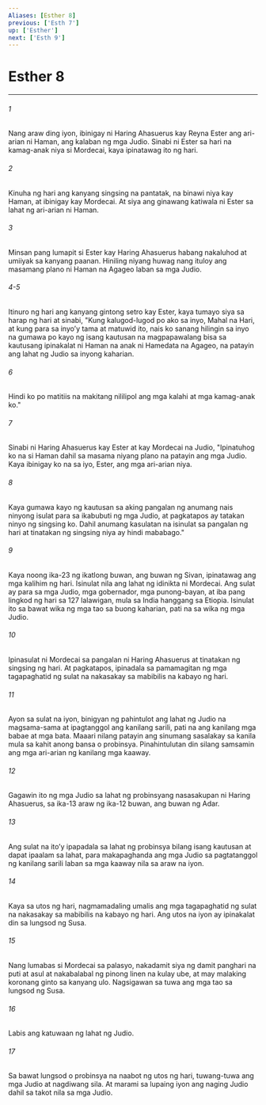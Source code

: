```yaml
---
Aliases: [Esther 8]
previous: ['Esth 7']
up: ['Esther']
next: ['Esth 9']
---
```

# Esther 8

***

###### 1
Nang araw ding iyon, ibinigay ni Haring Ahasuerus kay Reyna Ester ang ari-arian ni Haman, ang kalaban ng mga Judio. Sinabi ni Ester sa hari na kamag-anak niya si Mordecai, kaya ipinatawag ito ng hari. 

###### 2
Kinuha ng hari ang kanyang singsing na pantatak, na binawi niya kay Haman, at ibinigay kay Mordecai. At siya ang ginawang katiwala ni Ester sa lahat ng ari-arian ni Haman. 

###### 3
Minsan pang lumapit si Ester kay Haring Ahasuerus habang nakaluhod at umiiyak sa kanyang paanan. Hiniling niyang huwag nang ituloy ang masamang plano ni Haman na Agageo laban sa mga Judio.

###### 4-5
Itinuro ng hari ang kanyang gintong setro kay Ester, kaya tumayo siya sa harap ng hari at sinabi, "Kung kalugod-lugod po ako sa inyo, Mahal na Hari, at kung para sa inyoʼy tama at matuwid ito, nais ko sanang hilingin sa inyo na gumawa po kayo ng isang kautusan na magpapawalang bisa sa kautusang ipinakalat ni Haman na anak ni Hamedata na Agageo, na patayin ang lahat ng Judio sa inyong kaharian. 

###### 6
Hindi ko po matitiis na makitang nililipol ang mga kalahi at mga kamag-anak ko." 

###### 7
Sinabi ni Haring Ahasuerus kay Ester at kay Mordecai na Judio, "Ipinatuhog ko na si Haman dahil sa masama niyang plano na patayin ang mga Judio. Kaya ibinigay ko na sa iyo, Ester, ang mga ari-arian niya. 

###### 8
Kaya gumawa kayo ng kautusan sa aking pangalan ng anumang nais ninyong isulat para sa ikabubuti ng mga Judio, at pagkatapos ay tatakan ninyo ng singsing ko. Dahil anumang kasulatan na isinulat sa pangalan ng hari at tinatakan ng singsing niya ay hindi mababago." 

###### 9
Kaya noong ika-23 ng ikatlong buwan, ang buwan ng Sivan, ipinatawag ang mga kalihim ng hari. Isinulat nila ang lahat ng idinikta ni Mordecai. Ang sulat ay para sa mga Judio, mga gobernador, mga punong-bayan, at iba pang lingkod ng hari sa 127 lalawigan, mula sa India hanggang sa Etiopia. Isinulat ito sa bawat wika ng mga tao sa buong kaharian, pati na sa wika ng mga Judio. 

###### 10
Ipinasulat ni Mordecai sa pangalan ni Haring Ahasuerus at tinatakan ng singsing ng hari. At pagkatapos, ipinadala sa pamamagitan ng mga tagapaghatid ng sulat na nakasakay sa mabibilis na kabayo ng hari. 

###### 11
Ayon sa sulat na iyon, binigyan ng pahintulot ang lahat ng Judio na magsama-sama at ipagtanggol ang kanilang sarili, pati na ang kanilang mga babae at mga bata. Maaari nilang patayin ang sinumang sasalakay sa kanila mula sa kahit anong bansa o probinsya. Pinahintulutan din silang samsamin ang mga ari-arian ng kanilang mga kaaway. 

###### 12
Gagawin ito ng mga Judio sa lahat ng probinsyang nasasakupan ni Haring Ahasuerus, sa ika-13 araw ng ika-12 buwan, ang buwan ng Adar. 

###### 13
Ang sulat na itoʼy ipapadala sa lahat ng probinsya bilang isang kautusan at dapat ipaalam sa lahat, para makapaghanda ang mga Judio sa pagtatanggol ng kanilang sarili laban sa mga kaaway nila sa araw na iyon. 

###### 14
Kaya sa utos ng hari, nagmamadaling umalis ang mga tagapaghatid ng sulat na nakasakay sa mabibilis na kabayo ng hari. Ang utos na iyon ay ipinakalat din sa lungsod ng Susa. 

###### 15
Nang lumabas si Mordecai sa palasyo, nakadamit siya ng damit panghari na puti at asul at nakabalabal ng pinong linen na kulay ube, at may malaking koronang ginto sa kanyang ulo. Nagsigawan sa tuwa ang mga tao sa lungsod ng Susa. 

###### 16
Labis ang katuwaan ng lahat ng Judio. 

###### 17
Sa bawat lungsod o probinsya na naabot ng utos ng hari, tuwang-tuwa ang mga Judio at nagdiwang sila. At marami sa lupaing iyon ang naging Judio dahil sa takot nila sa mga Judio.
